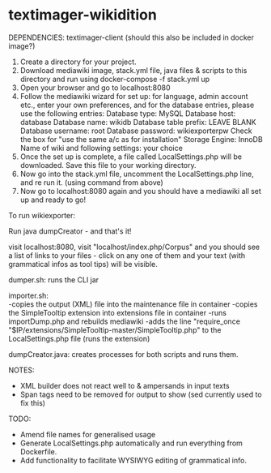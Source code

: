 # textimager-wikidition

DEPENDENCIES: textimager-client (should this also be included in docker image?)

1. Create a directory for your project.
2. Download mediawiki image, stack.yml file, java files & scripts to this directory and run using docker-compose -f stack.yml up
3. Open your browser and go to localhost:8080
4. Follow the mediawiki wizard for set up: for language, admin account etc., enter your own preferences, and for the database entries, please use the following entries:
Database type: MySQL
Database host: database
Database name: wikidb
Database table prefix: LEAVE BLANK
Database username: root
Database password: wikiexporterpw
Check the box for "use the same a/c as for installation"
Storage Engine: InnoDB
Name of wiki and following settings: your choice
5. Once the set up is complete, a file called LocalSettings.php will be downloaded. Save this file to your working directory.
6. Now go into the stack.yml file, uncomment the LocalSettings.php line, and re run it. (using command from above)
7. Now go to localhost:8080 again and you should have a mediawiki all set up and ready to go!

To run wikiexporter:

Run java dumpCreator - and that's it! 

visit localhost:8080, visit "localhost/index.php/Corpus" and you should see a list of links to your files - click on any one of them and your text (with grammatical infos as tool tips) will be visible.

dumper.sh: 	runs the CLI jar
 
importer.sh:	
-copies the output (XML) file into the maintenance file in container
-copies the SimpleTooltip extension into extensions file in container
-runs importDump.php and rebuilds mediawiki
-adds the line "require_once "$IP/extensions/SimpleTooltip-master/SimpleTooltip.php" 			to the LocalSettings.php file (runs the extension)

dumpCreator.java: creates processes for both scripts and runs them. 

NOTES:  	
- XML builder does not react well to & ampersands in input texts
- Span tags need to be removed for output to show (sed currently used to fix this)

TODO:
- Amend file names for generalised usage
- Generate LocalSettings.php automatically and run everything from Dockerfile.
- Add functionality to facilitate WYSIWYG editing of grammatical info.

